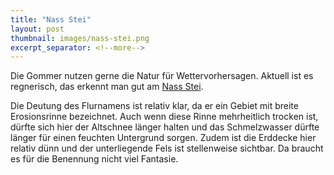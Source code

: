 ```yaml
---
title: "Nass Stei"
layout: post
thumbnail: images/nass-stei.png
excerpt_separator: <!--more-->
---
```


Die Gommer nutzen gerne die Natur für Wettervorhersagen. Aktuell ist es regnerisch, das erkennt man gut am [Nass Stei](https://s.geo.admin.ch/u85bwuuod6lx).

Die Deutung des Flurnamens ist relativ klar, da er ein Gebiet mit breite Erosionsrinne bezeichnet. Auch wenn diese Rinne mehrheitlich trocken ist, dürfte sich hier der Altschnee länger halten und das Schmelzwasser dürfte länger für einen feuchten Untergrund sorgen. Zudem ist die Erddecke hier relativ dünn und der unterliegende Fels ist stellenweise sichtbar. Da braucht es für die Benennung nicht viel Fantasie.

<!--more-->
